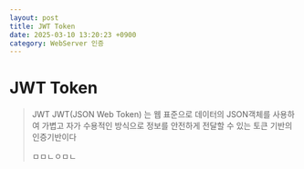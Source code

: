 ```yaml
---
layout: post
title: JWT Token
date: 2025-03-10 13:20:23 +0900
category: WebServer 인증
---
```

# JWT Token
> JWT
JWT(JSON Web Token) 는 웹 표준으로 데이터의 JSON객체를 사용하여 가볍고 자가 수용적인 방식으로 정보를 안전하게 전달할 수 있는 토큰 기반의 인증기반이다
>
> ㅁㅁㄴㅇㅁㄴ

